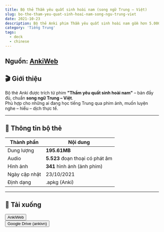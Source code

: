 ```yaml
---
title: Bộ thẻ Thầm yêu quất sinh hoài nam (song ngữ Trung – Việt)
slug: bo-the-tham-yeu-quat-sinh-hoai-nam-song-ngu-trung-viet
date: 2021-10-23
description: Bộ thẻ Anki phim Thầm yêu quất sinh hoài nam gồm hơn 5.000 audio, 300+ hình ảnh và song ngữ Trung – Việt, giúp học tiếng Trung qua phim dễ dàng và cảm xúc hơn.
category: 'Tiếng Trung'
tags:
  - deck
  - chinese
---
```


<!--truncate-->

## Nguồn: [AnkiWeb](https://ankiweb.net/shared/info/1828410612)

## 🎬 Giới thiệu

Bộ thẻ Anki được trích từ phim **"Thầm yêu quất sinh hoài nam"** – bản đầy đủ, chuẩn **song ngữ Trung – Việt**.  
Phù hợp cho những ai đang học tiếng Trung qua phim ảnh, muốn luyện nghe – hiểu – dịch thực tế.

---

## 🎰 Thông tin bộ thẻ

| Thành phần     | Nội dung                         |
|----------------|----------------------------------|
| Dung lượng     | **195.61MB**                     |
| Audio          | **5.523** đoạn thoại có phát âm |
| Hình ảnh       | **341** hình ảnh (ảnh phim)     |
| Ngày cập nhật  | 23/10/2021                       |
| Định dạng      | .apkg (Anki)                     |

---

## 🔗 Tải xuống

<div style={{display: 'flex', justifyContent: 'left', gap: '20px'}}> <a href="https://ankiweb.net/shared/info/1828410612"> <button class="buttonPrimary" type="button">AnkiWeb</button> </a> </div>

<div style={{display: 'flex', justifyContent: 'left', gap: '20px'}}> <a href="https://drive.google.com/file/d/1HAluNEkWDkowVeLqDExjdaqiULuBlmEM/view?usp=sharing"> <button class="buttonPrimary" type="button">Google Drive (ankivn)</button> </a> </div>
